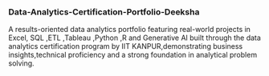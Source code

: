 ### Data-Analytics-Certification-Portfolio-Deeksha
A results-oriented data analytics portfolio featuring real-world projects in Excel, SQL ,ETL ,Tableau ,Python ,R and Generative AI built through the data analytics certification program by IIT KANPUR,demonstrating business insights,technical proficiency and a strong foundation in analytical problem solving.
